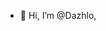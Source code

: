 - 👋 Hi, I’m @Dazhlo, 
                

<!---
Dazhlo/Dazhlo is a ✨ special ✨ repository because its `README.md` (this file) appears on your GitHub profile.
You can click the Preview link to take a look at your changes.
--->
